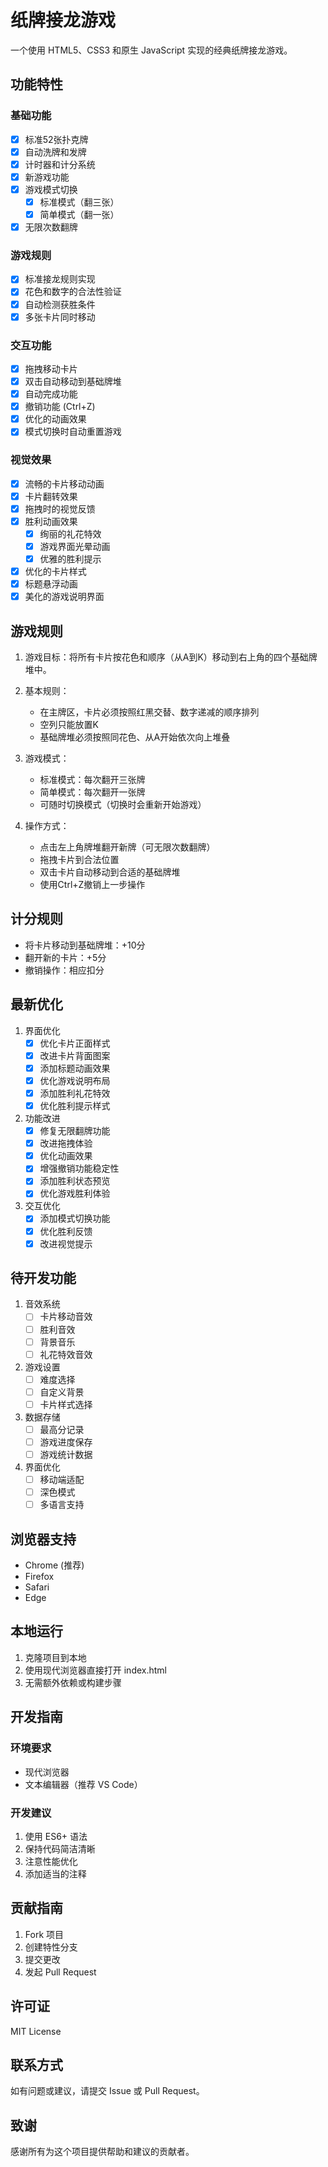 # 纸牌接龙游戏

一个使用 HTML5、CSS3 和原生 JavaScript 实现的经典纸牌接龙游戏。

## 功能特性

### 基础功能
- [x] 标准52张扑克牌
- [x] 自动洗牌和发牌
- [x] 计时器和计分系统
- [x] 新游戏功能
- [x] 游戏模式切换
  - [x] 标准模式（翻三张）
  - [x] 简单模式（翻一张）
- [x] 无限次数翻牌

### 游戏规则
- [x] 标准接龙规则实现
- [x] 花色和数字的合法性验证
- [x] 自动检测获胜条件
- [x] 多张卡片同时移动

### 交互功能
- [x] 拖拽移动卡片
- [x] 双击自动移动到基础牌堆
- [x] 自动完成功能
- [x] 撤销功能 (Ctrl+Z)
- [x] 优化的动画效果
- [x] 模式切换时自动重置游戏

### 视觉效果
- [x] 流畅的卡片移动动画
- [x] 卡片翻转效果
- [x] 拖拽时的视觉反馈
- [x] 胜利动画效果
  - [x] 绚丽的礼花特效
  - [x] 游戏界面光晕动画
  - [x] 优雅的胜利提示
- [x] 优化的卡片样式
- [x] 标题悬浮动画
- [x] 美化的游戏说明界面

## 游戏规则

1. 游戏目标：将所有卡片按花色和顺序（从A到K）移动到右上角的四个基础牌堆中。

2. 基本规则：
   - 在主牌区，卡片必须按照红黑交替、数字递减的顺序排列
   - 空列只能放置K
   - 基础牌堆必须按照同花色、从A开始依次向上堆叠

3. 游戏模式：
   - 标准模式：每次翻开三张牌
   - 简单模式：每次翻开一张牌
   - 可随时切换模式（切换时会重新开始游戏）

4. 操作方式：
   - 点击左上角牌堆翻开新牌（可无限次数翻牌）
   - 拖拽卡片到合法位置
   - 双击卡片自动移动到合适的基础牌堆
   - 使用Ctrl+Z撤销上一步操作

## 计分规则

- 将卡片移动到基础牌堆：+10分
- 翻开新的卡片：+5分
- 撤销操作：相应扣分

## 最新优化

1. 界面优化
   - [x] 优化卡片正面样式
   - [x] 改进卡片背面图案
   - [x] 添加标题动画效果
   - [x] 优化游戏说明布局
   - [x] 添加胜利礼花特效
   - [x] 优化胜利提示样式

2. 功能改进
   - [x] 修复无限翻牌功能
   - [x] 改进拖拽体验
   - [x] 优化动画效果
   - [x] 增强撤销功能稳定性
   - [x] 添加胜利状态预览
   - [x] 优化游戏胜利体验

3. 交互优化
   - [x] 添加模式切换功能
   - [x] 优化胜利反馈
   - [x] 改进视觉提示

## 待开发功能

1. 音效系统
   - [ ] 卡片移动音效
   - [ ] 胜利音效
   - [ ] 背景音乐
   - [ ] 礼花特效音效

2. 游戏设置
   - [ ] 难度选择
   - [ ] 自定义背景
   - [ ] 卡片样式选择

3. 数据存储
   - [ ] 最高分记录
   - [ ] 游戏进度保存
   - [ ] 游戏统计数据

4. 界面优化
   - [ ] 移动端适配
   - [ ] 深色模式
   - [ ] 多语言支持

## 浏览器支持

- Chrome (推荐)
- Firefox
- Safari
- Edge

## 本地运行

1. 克隆项目到本地
2. 使用现代浏览器直接打开 index.html
3. 无需额外依赖或构建步骤

## 开发指南

### 环境要求
- 现代浏览器
- 文本编辑器（推荐 VS Code）

### 开发建议
1. 使用 ES6+ 语法
2. 保持代码简洁清晰
3. 注意性能优化
4. 添加适当的注释

## 贡献指南

1. Fork 项目
2. 创建特性分支
3. 提交更改
4. 发起 Pull Request

## 许可证

MIT License

## 联系方式

如有问题或建议，请提交 Issue 或 Pull Request。

## 致谢

感谢所有为这个项目提供帮助和建议的贡献者。